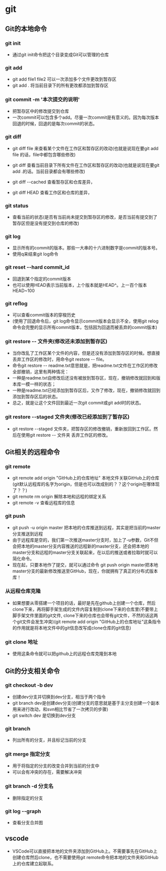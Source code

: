# git

## Git的本地命令

### git init

* 通过git init命令把这个目录变成Git可以管理的仓库

### git add

* git add file1 file2  可以一次添加多个文件更改到暂存区
* git add . 将当前目录下的所有更改都添加到暂存区

### git commit -m '本次提交的说明'

* 把暂存区中的修改提交到仓库
* 一次commit可以包含多个add。尽量一次commit是有意义的。因为每次版本回退的时候，回退的是每次commit的状态。

### git diff

* git diff file 来查看某个文件在工作区和暂存区的改动(也就是说现在要git add file 的话，file中都包含哪些修改)
* git diff        查看当前目录下所有文件在工作区和暂存区的改动(也就是说现在要git add .的话。当前目录都会有哪些修改)

* git diff --cached 查看暂存区和仓库差异，
* git diff HEAD     查看工作区和仓库的差异，

### git status

* 查看当前的状态(是否有当前尚未提交到暂存区的修改，是否当前有提交到了暂存区但是没有提交到仓库的修改)

### git log

* 显示所有的commit的版本。那些一大串的十六进制数字是commit的版本号。
* 使用q来结束git log命令

### git reset --hard  commit_id

* 回退到某个指定的commit版本
* 也可以使用HEAD表示当前版本，上个版本就是HEAD^。上一百个版本HEAD~100

### git reflog

* 可以查看commit版本的穿梭历史
* (使用了回退命令后，git log命令显示commit版本会显示不全，使用git relog命令会完整的显示所有commit版本，包括因为回退而被丢弃的commit版本)

### git restore -- 文件夹(修改还未添加到暂存区)

* 当你改乱了工作区某个文件的内容，但是还没有添加到暂存区的时候。想直接丢弃工作区的修改时，用命令git restore -- file。
* 命令git restore -- readme.txt意思就是，把readme.txt文件在工作区的修改全部撤销，这里有两种情况：
* 一种是readme.txt自修改后还没有被放到暂存区，现在，撤销修改就回到和版本库一模一样的状态；
* 一种是readme.txt已经添加到暂存区后，又作了修改，现在，撤销修改就回到添加到暂存区后的状态。
* 总之，就是让这个文件回到最近一次git commit或git add时的状态。

### git restore --staged 文件夹(修改已经添加到了暂存区)

* git restore --staged 文件夹，把暂存区的修改撤销，重新放回到工作区。然后在使用git restore -- 文件夹 丢弃工作区的修改。

## Git相关的远程命令

### git remote

* git remote add origin "GitHub上的仓库地址"   本地文件关联GitHub上的仓库(git默认远程库的名字为origin，但是也可以改成别的？？这个origin在哪体现了？？)
* git remote rm origin 解除本地和远程的绑定关系
* git remote -v 查看远程库的信息

### git push

* git push -u origin master  把本地的仓库推送到远程，其实是把当前的master分支推送到远程
* 由于远程库是空的，我们第一次推送master分支时，加上了-u参数，Git不但会把本地的master分支内容推送的远程新的master分支，还会把本地的master分支和远程的master分支关联起来，在以后的推送或者拉取时就可以简化命令。
* 现在起，只要本地作了提交，就可以通过命令  git push origin master把本地master分支的最新修改推送至GitHub，现在，你就拥有了真正的分布式版本库！

### 从远程仓库克隆

* 如果想要从零搭建一个项目的话，最好是先在github上创建一个仓库，然后clone下来，再将脚手架生成的文件内容复制到clone下来的仓库里(不要带上脚手架文件里面的git文件, clone下来的仓库也会带有git文件，不然的话这两个git文件会发生冲突)(git remote add origin "GitHub上的仓库地址"这条指令的作用就是将本地文件中的git信息改写成clone仓库的git信息)

### git clone 地址

* 使用这条命令就可以把github上的远程仓库克隆到本地

## Git的分支相关命令

### git checkout -b dev

* 创建dev分支并切换到dev分支，相当于两个指令
* git branch dev是创建dev分支(创建分支的意思就是基于主分支创建一个副本用来进行改动，和svn相比节省了一次拷贝的步骤)
* git switch dev 是切换到dev分支

### git branch

* 列出所有的分支，并且标记当前的分支

### git merge 指定分支

* 用于将指定的分支的改变合并到当前的分支中
* 可以会有冲突的存在，需要解决冲突

### git branch -d 分支名

* 删除指定的分支

### git log --graph

* 查看分支合并图

## vscode

* VSCode可以直接把本地的文件夹添加到GitHub上。不需要事先在GitHub上创建仓库然后clone，也不需要使用git remote命令把本地的文件夹和GitHub上的仓库建立起联系。